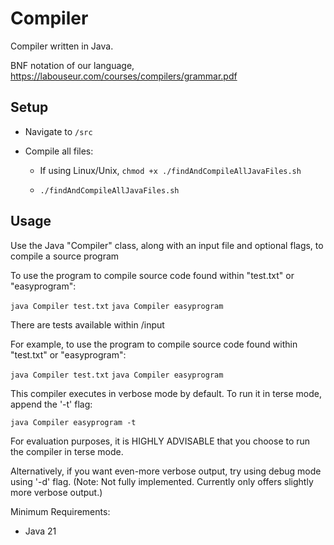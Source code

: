 # Compiler
Compiler written in Java.

BNF notation of our language, https://labouseur.com/courses/compilers/grammar.pdf


## Setup


- Navigate to `/src`

- Compile all files:
  - If using Linux/Unix, ```chmod +x ./findAndCompileAllJavaFiles.sh```

  - ```./findAndCompileAllJavaFiles.sh```


## Usage

Use the Java "Compiler" class, along with an input file and optional flags, to compile a source program

To use the program to compile source code found within "test.txt" or "easyprogram":

```java Compiler test.txt```
```java Compiler easyprogram```

There are tests available within /input

For example, to use the program to compile source code found within "test.txt" or "easyprogram":

```java Compiler test.txt```
```java Compiler easyprogram```


This compiler executes in verbose mode by default. To run it in terse mode, append the '-t' flag: 

```java Compiler easyprogram -t```

For evaluation purposes, it is HIGHLY ADVISABLE that you choose to run the compiler in terse mode.


Alternatively, if you want even-more verbose output, try using debug mode using '-d' flag. (Note: Not fully implemented. Currently only offers slightly more verbose output.) 

Minimum Requirements:
- Java 21
